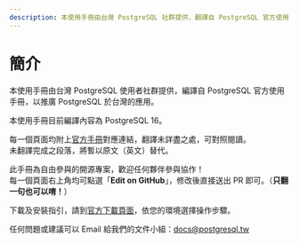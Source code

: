 ```yaml
---
description: 本使用手冊由台灣 PostgreSQL 社群提供，翻譯自 PostgreSQL 官方使用手冊，以推廣 PostgreSQL 於台灣的應用。
---
```


# 簡介

本使用手冊由台灣 PostgreSQL 使用者社群提供，編譯自 PostgreSQL 官方使用手冊，以推廣 PostgreSQL 於台灣的應用。

本使用手冊目前編譯內容為 PostgreSQL 16。

每一個頁面均附上[官方手冊](https://www.postgresql.org/docs/current/index.html)對應連結，翻譯未詳盡之處，可對照閱讀。\
未翻譯完成之段落，將暫以原文（英文）替代。

此手冊為自由參與的開源專案，歡迎任何夥伴參與協作！\
每一個頁面右上角均可點選「**Edit on GitHub**」，修改後直接送出 PR 即可。（**只翻一句也可以唷！**）

下載及安裝指引，請到[官方下載頁面](https://www.postgresql.org/download/)，依您的環境選擇操作步驟。

任何問題或建議可以 Email 給我們的文件小組：[docs@postgresql.tw](mailto:docs@postgresql.tw)
